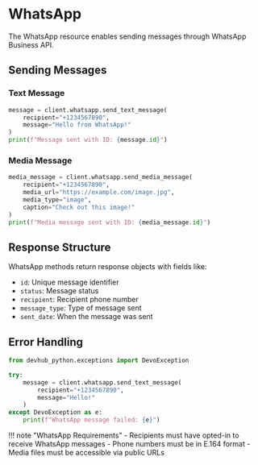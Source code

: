 # WhatsApp

The WhatsApp resource enables sending messages through WhatsApp Business API.

## Sending Messages

### Text Message

```python
message = client.whatsapp.send_text_message(
    recipient="+1234567890",
    message="Hello from WhatsApp!"
)
print(f"Message sent with ID: {message.id}")
```

### Media Message

```python
media_message = client.whatsapp.send_media_message(
    recipient="+1234567890",
    media_url="https://example.com/image.jpg",
    media_type="image",
    caption="Check out this image!"
)
print(f"Media message sent with ID: {media_message.id}")
```

## Response Structure

WhatsApp methods return response objects with fields like:

- `id`: Unique message identifier
- `status`: Message status
- `recipient`: Recipient phone number
- `message_type`: Type of message sent
- `sent_date`: When the message was sent

## Error Handling

```python
from devhub_python.exceptions import DevoException

try:
    message = client.whatsapp.send_text_message(
        recipient="+1234567890",
        message="Hello!"
    )
except DevoException as e:
    print(f"WhatsApp message failed: {e}")
```

!!! note "WhatsApp Requirements"
    - Recipients must have opted-in to receive WhatsApp messages
    - Phone numbers must be in E.164 format
    - Media files must be accessible via public URLs
